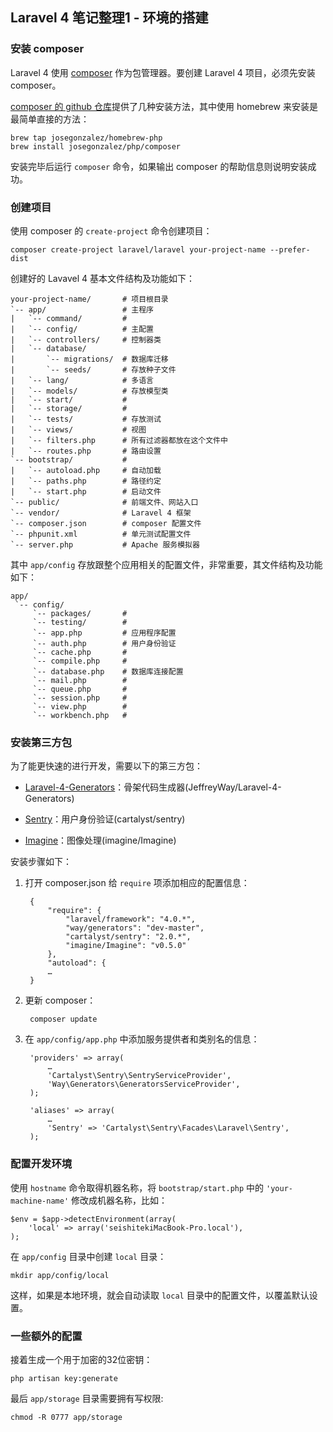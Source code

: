 ## Laravel 4 笔记整理1 - 环境的搭建

### 安装 composer

Laravel 4 使用 [composer](http://getcomposer.org/) 作为包管理器。要创建 Laravel 4 项目，必须先安装 composer。

[composer 的 github 仓库](https://github.com/composer/composer)提供了几种安装方法，其中使用 homebrew 来安装是最简单直接的方法：

	brew tap josegonzalez/homebrew-php
	brew install josegonzalez/php/composer

安装完毕后运行 `composer` 命令，如果输出 composer 的帮助信息则说明安装成功。
	

### 创建项目

使用 composer 的 `create-project` 命令创建项目：

	composer create-project laravel/laravel your-project-name --prefer-dist

创建好的 Lavavel 4 基本文件结构及功能如下：

	your-project-name/       # 项目根目录
	`-- app/                 # 主程序
	|   `-- command/         # 
	|   `-- config/          # 主配置
	|   `-- controllers/     # 控制器类
	|   `-- database/
	|       `-- migrations/  # 数据库迁移
	|       `-- seeds/       # 存放种子文件
	|   `-- lang/            # 多语言
	|   `-- models/          # 存放模型类
	|   `-- start/           # 
	|   `-- storage/         #
	|   `-- tests/           # 存放测试
	|   `-- views/           # 视图
	|   `-- filters.php      # 所有过滤器都放在这个文件中
	|   `-- routes.php       # 路由设置
	`-- bootstrap/           # 
	|   `-- autoload.php     # 自动加载
	|   `-- paths.php        # 路径约定
	|   `-- start.php        # 启动文件
	`-- public/              # 前端文件、网站入口
	`-- vendor/              # Laravel 4 框架
	`-- composer.json        # composer 配置文件
	`-- phpunit.xml          # 单元测试配置文件
	`-- server.php           # Apache 服务模拟器

其中 `app/config` 存放跟整个应用相关的配置文件，非常重要，其文件结构及功能如下：

	app/
	 `-- config/
	     `-- packages/       #
	     `-- testing/        #
	     `-- app.php         # 应用程序配置
	     `-- auth.php        # 用户身份验证
	     `-- cache.php       #
	     `-- compile.php     #
	     `-- database.php    # 数据库连接配置
	     `-- mail.php        #
	     `-- queue.php       #
	     `-- session.php     #
	     `-- view.php        #
	     `-- workbench.php   #	      

### 安装第三方包

为了能更快速的进行开发，需要以下的第三方包：

+ [Laravel-4-Generators](https://github.com/JeffreyWay/Laravel-4-Generators)：骨架代码生成器(JeffreyWay/Laravel-4-Generators)

+ [Sentry](http://docs.cartalyst.com/sentry-2/installation/laravel-4)：用户身份验证(cartalyst/sentry)

+ [Imagine](http://imagine.readthedocs.org/cn/latest/)：图像处理(imagine/Imagine)

安装步骤如下：

1. 打开 composer.json 给 `require` 项添加相应的配置信息：

		{
			"require": {
				"laravel/framework": "4.0.*",
				"way/generators": "dev-master",
				"cartalyst/sentry": "2.0.*",
				"imagine/Imagine": "v0.5.0"
			},
			"autoload": {
			…
		}

2. 更新 composer：

		composer update

3. 在 `app/config/app.php` 中添加服务提供者和类别名的信息：

		'providers' => array(
			…
			'Cartalyst\Sentry\SentryServiceProvider',
			'Way\Generators\GeneratorsServiceProvider',
		);
		
		'aliases' => array(
			…
			'Sentry' => 'Cartalyst\Sentry\Facades\Laravel\Sentry',
		);


### 配置开发环境

使用 `hostname` 命令取得机器名称，将 `bootstrap/start.php` 中的 `'your-machine-name'` 修改成机器名称，比如：

	$env = $app->detectEnvironment(array(
		'local' => array('seishitekiMacBook-Pro.local'),
	);

在 `app/config` 目录中创建 `local` 目录：

	mkdir app/config/local
	
这样，如果是本地环境，就会自动读取 `local` 目录中的配置文件，以覆盖默认设置。


### 一些额外的配置

接着生成一个用于加密的32位密钥：

	php artisan key:generate

最后 `app/storage` 目录需要拥有写权限:
	
	chmod -R 0777 app/storage

    
